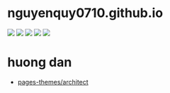 # nguyenquy0710.github.io

<a target="_blank" href="https://github.com/nguyenquy0710/nguyenquy0710.github.io"><img src="https://img.shields.io/github/stars/nguyenquy0710/nguyenquy0710.github.io" /></a> <a target="_blank" href="https://hub.docker.com/r/nguyenquy0710/nguyenquy0710.github.io"><img src="https://img.shields.io/docker/pulls/nguyenquy0710/nguyenquy0710.github.io" /></a> <a target="_blank" href="https://hub.docker.com/r/nguyenquy0710/nguyenquy0710.github.io"><img src="https://img.shields.io/docker/v/nguyenquy0710/nguyenquy0710.github.io/latest?label=docker%20image%20ver." /></a> <a target="_blank" href="https://github.com/nguyenquy0710/nguyenquy0710.github.io"><img src="https://img.shields.io/github/last-commit/nguyenquy0710/nguyenquy0710.github.io" /></a>  <a target="_blank" href="https://opencollective.com/uptime-kuma"><img src="https://opencollective.com/uptime-kuma/total/badge.svg?label=Open%20Collective%20Backers&color=brightgreen" /></a>

# huong dan
- [pages-themes/architect](https://github.com/pages-themes/architect/blob/master/README.md)